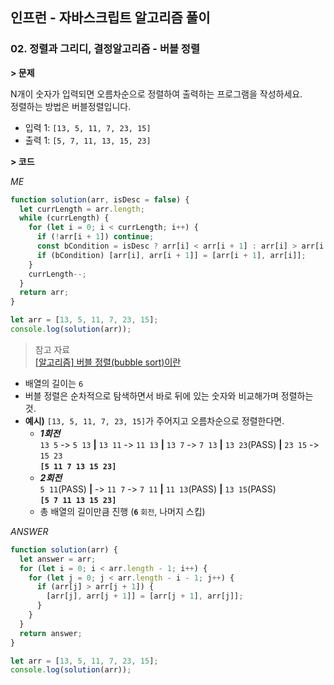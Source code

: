 ## 인프런 - 자바스크립트 알고리즘 풀이

### **02.** 정렬과 그리디, 결정알고리즘 - 버블 정렬

**> 문제**

N개이 숫자가 입력되면 오름차순으로 정렬하여 출력하는 프로그램을 작성하세요.  
정렬하는 방법은 버블정렬입니다.

- 입력 1: `[13, 5, 11, 7, 23, 15]`
- 출력 1: `[5, 7, 11, 13, 15, 23]`

**> 코드**

_ME_

```js
function solution(arr, isDesc = false) {
  let currLength = arr.length;
  while (currLength) {
    for (let i = 0; i < currLength; i++) {
      if (!arr[i + 1]) continue;
      const bCondition = isDesc ? arr[i] < arr[i + 1] : arr[i] > arr[i + 1];
      if (bCondition) [arr[i], arr[i + 1]] = [arr[i + 1], arr[i]];
    }
    currLength--;
  }
  return arr;
}

let arr = [13, 5, 11, 7, 23, 15];
console.log(solution(arr));
```

> 참고 자료  
> [[알고리즘] 버블 정렬(bubble sort)이란](https://gmlwjd9405.github.io/2018/05/06/algorithm-bubble-sort.html)

- 배열의 길이는 `6`
- 버블 정렬은 순차적으로 탐색하면서 바로 뒤에 있는 숫자와 비교해가며 정렬하는 것.
- **예시)** `[13, 5, 11, 7, 23, 15]`가 주어지고 오름차순으로 정렬한다면.
  - **_1회전_**  
     `13 5` -> `5 13` **|** `13 11` -> `11 13` **|** `13 7` -> `7 13` **|** `13 23`(PASS) **|** `23 15` -> `15 23`  
     **`[5 11 7 13 15 23]`**
  - **_2회전_**  
     `5 11`(PASS) **|** -> `11 7` -> `7 11` **|** `11 13`(PASS) **|** `13 15`(PASS)  
     **`[5 7 11 13 15 23]`**
  - 총 배열의 길이만큼 진행 (**`6`** `회전`, 나머지 스킵)

_ANSWER_

```js
function solution(arr) {
  let answer = arr;
  for (let i = 0; i < arr.length - 1; i++) {
    for (let j = 0; j < arr.length - i - 1; j++) {
      if (arr[j] > arr[j + 1]) {
        [arr[j], arr[j + 1]] = [arr[j + 1], arr[j]];
      }
    }
  }
  return answer;
}

let arr = [13, 5, 11, 7, 23, 15];
console.log(solution(arr));
```
